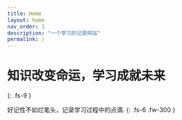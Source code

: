 ```yaml
---
title: Home
layout: home
nav_order: 1
description: "一个学习的记录网站"
permalink: /
---
```


# 知识改变命运，学习成就未来
{: .fs-9 }

好记性不如烂笔头，记录学习过程中的点滴.
{: .fs-6 .fw-300 }
